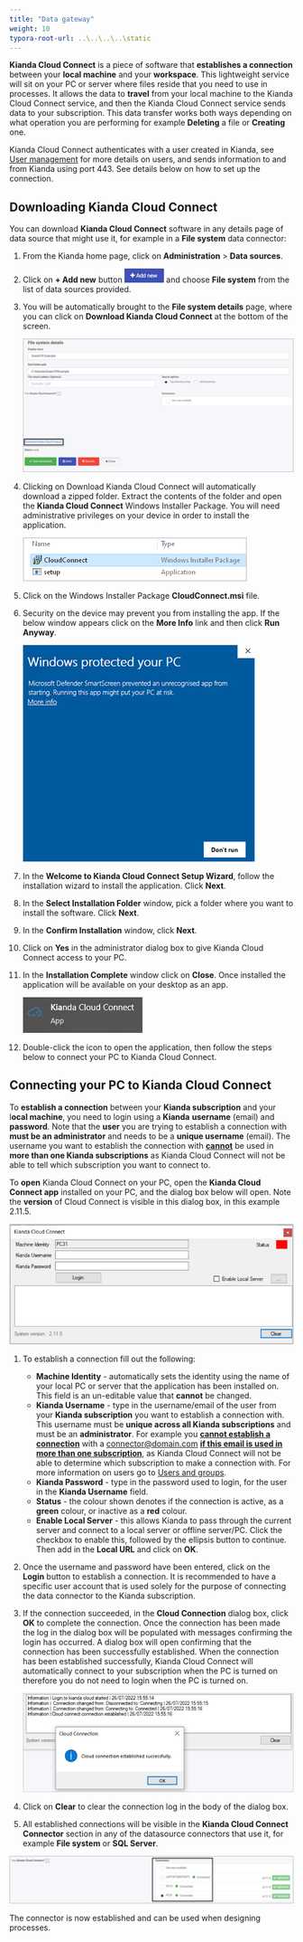 ```yaml
---
title: "Data gateway"
weight: 10
typora-root-url: ..\..\..\..\static
---
```


**Kianda Cloud Connect** is a piece of software that **establishes a connection** between your **local machine** and your **workspace**. This lightweight service will sit on your PC or server where files reside that you need to use in processes. It allows the data to **travel** from your local machine to the Kianda Cloud Connect service, and then the Kianda Cloud Connect service sends data to your subscription. This data transfer works both ways depending on what operation you are performing for example **Deleting** a file or **Creating** one.

Kianda Cloud Connect authenticates with a user created in Kianda, see [User management](/platform/administration/users/) for more details on users, and sends information to and from Kianda using port 443. See details below on how to set up the connection.

## Downloading Kianda Cloud Connect

You can download **Kianda Cloud Connect** software in any details page of data source that might use it, for example in a **File system** data connector:

1. From the Kianda home page, click on **Administration** > **Data sources**.

2. Click on **+ Add new** button ![Add new data connector button](/images/addnew.png) and choose **File system** from the list of data sources provided.

3. You will be automatically brought to the **File system details** page, where you can click on **Download Kianda Cloud Connect** at the bottom of the screen.

   ![File system detail page](/images/file-system-download-KCCjpg.jpg)

4. Clicking on Download Kianda Cloud Connect will automatically download a zipped folder. Extract the contents of the folder and open the **Kianda Cloud Connect** Windows Installer Package. You will need administrative privileges on your device in order to install the application.

   ![Cloud Connect package](/images/cloud-connector-msi.jpg)

5. Click on the Windows Installer Package **CloudConnect.msi** file.

6. Security on the device may prevent you from installing the app. If the below window appears click on the **More Info** link and then click **Run Anyway**.

   ![Windows Defender message](/images/windows-defender.jpg)

7. In the **Welcome to Kianda Cloud Connect Setup Wizard**, follow the installation wizard to install the application. Click **Next**.

8. In the **Select Installation Folder** window, pick a folder where you want to install the software. Click **Next**.

9. In the **Confirm Installation** window, click **Next**.

10. Click on **Yes** in the administrator dialog box to give Kianda Cloud Connect access to your PC.

11. In the **Installation Complete** window click on **Close**. Once installed the application will be available on your desktop as an app.

    ![Kianda Cloud Connect app](/images/kianda-cloud-app.jpg)

12. Double-click the icon to open the application, then follow the steps below to connect your PC to Kianda Cloud Connect.

    

## Connecting your PC to Kianda Cloud Connect

To **establish a connection** between your **Kianda subscription** and your l**ocal machine**, you need to login using a **Kianda** **username** (email) and **password**. Note that the **user** you are trying to establish a connection with **must be an administrator** and needs to be a **unique username** (email). The username you want to establish the connection with **<u>cannot</u>** be used in **more than one Kianda subscriptions** as Kianda Cloud Connect will not be able to tell which subscription you want to connect to.

To **open** Kianda Cloud Connect on your PC, open the **Kianda Cloud Connect app** installed on your PC, and the dialog box below will open. Note the **version** of Cloud Connect is visible in this dialog box, in this example 2.11.5.

![Kianda Cloud Connect](/images/kianda-cloud-connect-app.jpg)

1. To establish a connection fill out the following:
   - **Machine Identity** - automatically sets the identity using the name of your local PC or server that the application has been installed on. This field is an un-editable value that **cannot** be changed.
   - **Kianda Username** - type in the username/email of the user from your **Kianda subscription** you want to establish a connection with. This username must be **unique across all Kianda subscriptions** and must be an **administrator**. For example you <u>**cannot establish a connection**</u> with a connector@domain.com **<u>if this email is used in more than one subscription</u>**, as Kianda Cloud Connect will not be able to determine which subscription to make a connection with. For more information on users go to [Users and groups](/platform/administration/users/).
   - **Kianda Password** - type in the password used to login, for the user in the **Kianda Username** field.
   - **Status** - the colour shown denotes if the connection is active, as a **green** colour, or inactive as a **red** colour.
   - **Enable Local Server** - this allows Kianda to pass through the current server and connect to a local server or offline server/PC. Click the checkbox to enable this, followed by the ellipsis button to continue. Then add in the **Local URL** and click on **OK**.

2. Once the username and password have been entered, click on the **Login** button to establish a connection. It is recommended to have a specific user account that is used solely for the purpose of connecting the data connector to the Kianda subscription.

3. If the connection succeeded, in the **Cloud Connection** dialog box, click **OK** to complete the connection. Once the connection has been made the log in the dialog box will be populated with messages confirming the login has occurred. A dialog box will open confirming that the connection has been successfully established. When the connection has been established successfully, Kianda Cloud Connect will automatically connect to your subscription when the PC is turned on therefore you do not need to login when the PC is turned on.

   ![Cloud connection established successfully](/images/cloud-connection-established.jpg)

4. Click on **Clear** to clear the connection log in the body of the dialog box.

5. All established connections will be visible in the **Kianda Cloud Connect Connector** section in any of the datasource connectors that use it, for example **File system** or **SQL Server**.

![Kianda Cloud Connect Connectors section](/images/kianda-cloud-connect-connector.jpg)

The connector is now established and can be used when designing processes. 
